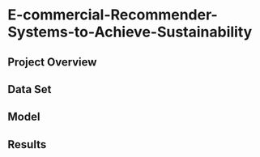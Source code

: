 # E-commercial-Recommender-Systems-to-Achieve-Sustainability
## Project Overview
## Data Set
## Model
## Results
